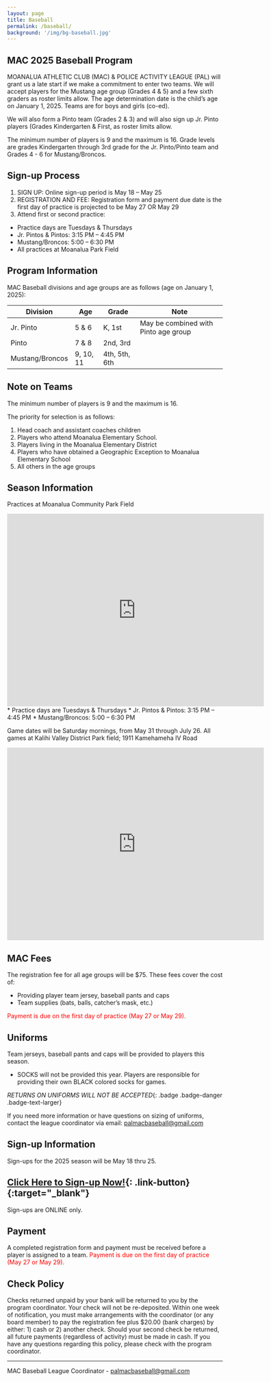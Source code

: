 ```yaml
---
layout: page
title: Baseball
permalink: /baseball/
background: '/img/bg-baseball.jpg'
---
```


MAC 2025 Baseball Program
----------------------------------
MOANALUA ATHLETIC CLUB (MAC) & POLICE ACTIVITY LEAGUE (PAL) will grant us a late start if we make a commitment to enter two teams.
We will accept players for the Mustang age group (Grades 4 & 5) and a few sixth graders as roster limits allow.
The age determination date is the child’s age on January 1, 2025.
Teams are for boys and girls (co-ed).

We will also form a Pinto team (Grades 2 & 3) and will also sign up Jr. Pinto players (Grades Kindergarten & First, as roster limits allow.

The minimum number of players is 9 and the maximum is 16.
Grade levels are grades Kindergarten through 3rd grade for the Jr. Pinto/Pinto team and Grades 4 - 6 for Mustang/Broncos.

Sign-up Process
---------------
1. SIGN UP: Online sign-up period is May 18 – May 25 
1. REGISTRATION AND FEE: Registration form and payment due date is the first day of practice is projected to be May 27 OR May 29
1. Attend first or second practice: 
- Practice days are Tuesdays & Thursdays
- Jr. Pintos & Pintos: 3:15 PM – 4:45 PM
- Mustang/Broncos: 5:00 – 6:30 PM
- All practices at Moanalua Park Field

Program Information
-------------------
MAC Baseball divisions and age groups are as follows (age on January 1, 2025):

| Division | Age | Grade | Note |
|---|---|---|---|
| Jr. Pinto  | 5 & 6 | K, 1st | May be combined with Pinto age group |
| Pinto | 7 & 8 | 2nd, 3rd | |
| Mustang/Broncos | 9, 10, 11 | 4th, 5th, 6th | |

Note on Teams
-------------
The minimum number of players is 9 and the maximum is 16.

The priority for selection is as follows:
1. Head coach and assistant coaches children
1. Players who attend Moanalua Elementary School.
1. Players living in the Moanalua Elementary District
1. Players who have obtained a Geographic Exception to Moanalua Elementary School
1. All others in the age groups

Season Information
------------------
Practices at Moanalua Community Park Field 
<iframe src="https://www.google.com/maps/embed?pb=!1m18!1m12!1m3!1d1858.0167616242531!2d-157.89567204340912!3d21.34917289323016!2m3!1f0!2f0!3f0!3m2!1i1024!2i768!4f13.1!3m3!1m2!1s0x7c006ede7e077d47%3A0x75998e456510b11b!2sMoanalua%20Community%20Park!5e0!3m2!1sen!2sus!4v1747508402596!5m2!1sen!2sus" width="600" height="450" style="border:0;" allowfullscreen="" loading="lazy" referrerpolicy="no-referrer-when-downgrade"></iframe>
* Practice days are Tuesdays & Thursdays
* Jr. Pintos & Pintos: 3:15 PM – 4:45 PM
* Mustang/Broncos: 5:00 – 6:30 PM

Game dates will be Saturday mornings, from May 31 through July 26.
All games at Kalihi Valley District Park field; 1911 Kamehameha IV Road

<iframe src="https://www.google.com/maps/embed?pb=!1m18!1m12!1m3!1d3716.1857730667098!2d-157.8720106884128!3d21.34316637682242!2m3!1f0!2f0!3f0!3m2!1i1024!2i768!4f13.1!3m3!1m2!1s0x7c006e900986e08d%3A0xab4451428b08f95f!2sKalihi%20Valley%20District%20Park!5e0!3m2!1sen!2sus!4v1747508152180!5m2!1sen!2sus" width="600" height="450" style="border:0;" allowfullscreen="" loading="lazy" referrerpolicy="no-referrer-when-downgrade"></iframe>

MAC Fees
----
The registration fee for all age groups will be $75.
These fees cover the cost of:

* Providing player team jersey, baseball pants and caps
* Team supplies (bats, balls, catcher’s mask, etc.)

<span style="color:red">Payment is due on the first day of practice (May 27 or May 29).</span>

Uniforms
--------
Team jerseys, baseball pants and caps will be provided to players this season.

* SOCKS will not be provided this year. Players are responsible for providing their own BLACK colored socks for games. 

*RETURNS ON UNIFORMS WILL NOT BE ACCEPTED*{: .badge .badge-danger .badge-text-larger}   

If you need more information or have questions on sizing of uniforms, contact the league coordinator via email:
[palmacbaseball@gmail.com](mailto:palmacbaseball@gmail.com) 

Sign-up Information
------------
Sign-ups for the 2025 season will be May 18 thru 25. 

## [Click Here to Sign-up Now!](https://forms.gle/V877Yybtefu3ik8Z7){: .link-button}{:target="_blank"}

Sign-ups are ONLINE only.

Payment
------------
A completed registration form and payment must be received before a player is assigned to a team.
<span style="color:red">Payment is due on the first day of practice (May 27 or May 29).</span>

Check Policy
------------
Checks returned unpaid by your bank will be returned to you by the program coordinator.
Your check will not be re-deposited.
Within one week of notification, you must make arrangements with the coordinator (or any board member) to pay the registration fee plus $20.00 (bank charges) by either: 1) cash or 2) another check.
Should your second check be returned, all future payments (regardless of activity) must be made in cash.
If you have any questions regarding this policy, please check with the program coordinator.

---

MAC Baseball League Coordinator - [palmacbaseball@gmail.com](mailto:palmacbaseball@gmail.com) 

